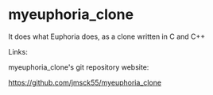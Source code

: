 # myeuphoria_clone
It does what Euphoria does, as a clone written in C and C++


Links:

myeuphoria_clone's git repository website:

https://github.com/jmsck55/myeuphoria_clone
